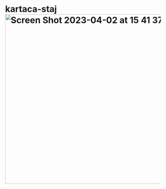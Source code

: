 # kartaca-staj<img width="548" alt="Screen Shot 2023-04-02 at 15 41 37" src="https://user-images.githubusercontent.com/89873992/229353453-cacf9ad2-83ff-4218-b9b7-9aecf465c811.png">
